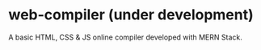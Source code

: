 # web-compiler (under development)
A basic HTML, CSS &amp; JS online compiler developed with MERN Stack.
